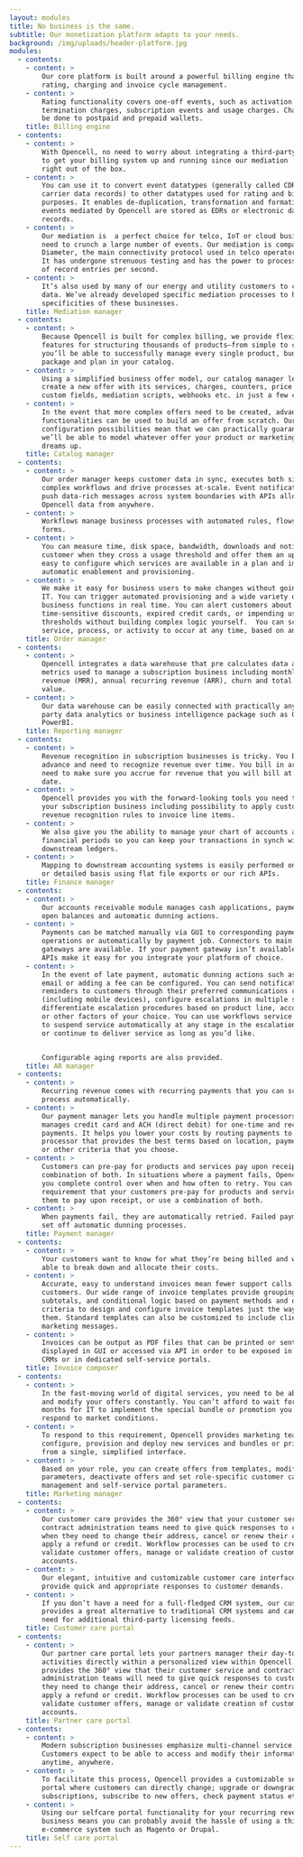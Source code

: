 ```yaml
---
layout: modules
title: No business is the same.
subtitle: Our monetization platform adapts to your needs.
background: /img/uploads/header-platform.jpg
modules:
  - contents:
    - content: >
        Our core platform is built around a powerful billing engine that provides
        rating, charging and invoice cycle management.
    - content: >
        Rating functionality covers one-off events, such as activation and
        termination charges, subscription events and usage charges. Charging can
        be done to postpaid and prepaid wallets.
    title: Billing engine
  - contents:
    - content: >
        With Opencell, no need to worry about integrating a third-party mediation
        to get your billing system up and running since our mediation  is included
        right out of the box.
    - content: >
        You can use it to convert event datatypes (generally called CDRs or
        carrier data records) to other datatypes used for rating and billing
        purposes. It enables de-duplication, transformation and formating. CDR
        events mediated by Opencell are stored as EDRs or electronic data
        records.  
    - content: >
        Our mediation is  a perfect choice for telco, IoT or cloud businesses that
        need to crunch a large number of events. Our mediation is compatible with
        Diameter, the main connectivity protocol used in telco operator networks.
        It has undergone strenuous testing and has the power to process hundreds
        of record entries per second.
    - content: >
        It’s also used by many of our energy and utility customers to crunch meter
        data. We’ve already developed specific mediation processes to handle the
        specificities of these businesses.
    title: Mediation manager
  - contents:
    - content: >
        Because Opencell is built for complex billing, we provide flexible
        features for structuring thousands of products—from simple to complex—so
        you’ll be able to successfully manage every single product, bundle,
        package and plan in your catalog.
    - content: >  
        Using a simplified business offer model, our catalog manager lets users
        create a new offer with its services, charges, counters, price plans,
        custom fields, mediation scripts, webhooks etc. in just a few clicks.
    - content: >
        In the event that more complex offers need to be created, advanced
        functionalities can be used to build an offer from scratch. Our rich
        configuration possibilities mean that we can practically guarantee that
        we’ll be able to model whatever offer your product or marketing teams
        dreams up.
    title: Catalog manager
  - contents:
    - content: >
        Our order manager keeps customer data in sync, executes both simple and
        complex workflows and drive processes at-scale. Event notifications that
        push data-rich messages across system boundaries with APIs allow access to
        Opencell data from anywhere.
    - content: >
        Workflows manage business processes with automated rules, flows, and
        forms.
    - content: >
        You can measure time, disk space, bandwidth, downloads and notify a
        customer when they cross a usage threshold and offer them an upgrade. It’s
        easy to configure which services are available in a plan and implement
        automatic enablement and provisioning.
    - content: >
        We make it easy for business users to make changes without going through
        IT. You can trigger automated provisioning and a wide variety of other
        business functions in real time. You can alert customers about
        time-sensitive discounts, expired credit cards, or impending usage
        thresholds without building complex logic yourself.  You can schedule any
        service, process, or activity to occur at any time, based on any trigger.
    title: Order manager
  - contents:
    - content: >
        Opencell integrates a data warehouse that pre calculates data and standard
        metrics used to manage a subscription business including monthly recurring
        revenue (MRR), annual recurring revenue (ARR), churn and total contract
        value.
    - content: >
        Our data warehouse can be easily connected with practically any third
        party data analytics or business intelligence package such as Qlikview or
        PowerBI.
    title: Reporting manager
  - contents:
    - content: >
        Revenue recognition in subscription businesses is tricky. You bill in
        advance and need to recognize revenue over time. You bill in arrears and
        need to make sure you accrue for revenue that you will bill at a later
        date.
    - content: >
        Opencell provides you with the forward-looking tools you need to manage
        your subscription business including possibility to apply customized
        revenue recognition rules to invoice line items.
    - content: >
        We also give you the ability to manage your chart of accounts and
        financial periods so you can keep your transactions in synch with your
        downstream ledgers.
    - content: >
        Mapping to downstream accounting systems is easily performed on a summary
        or detailed basis using flat file exports or our rich APIs.
    title: Finance manager
  - contents:
    - content: >
        Our accounts receivable module manages cash applications, payment methods,
        open balances and automatic dunning actions.
    - content: >
        Payments can be matched manually via GUI to corresponding payments
        operations or automatically by payment job. Connectors to main payment
        gateways are available. If your payment gateway isn’t available, our rich
        APIs make it easy for you integrate your platform of choice.
    - content: >
        In the event of late payment, automatic dunning actions such as sending
        email or adding a fee can be configured. You can send notifications and
        reminders to customers through their preferred communications channels
        (including mobile devices), configure escalations in multiple stages, and
        differentiate escalation procedures based on product line, account group,
        or other factors of your choice. You can use workflows service activation
        to suspend service automatically at any stage in the escalation process,
        or continue to deliver service as long as you’d like.


        Configurable aging reports are also provided.
    title: AR manager
  - contents:
    - content: >
        Recurring revenue comes with recurring payments that you can schedule and
        process automatically.
    - content: >
        Our payment manager lets you handle multiple payment processors. It
        manages credit card and ACH (direct debit) for one-time and recurring
        payments. It helps you lower your costs by routing payments to the
        processor that provides the best terms based on location, payment method,
        or other criteria that you choose.
    - content: >
        Customers can pre-pay for products and services pay upon receipt, or use a
        combination of both. In situations where a payment fails, Opencell gives
        you complete control over when and how often to retry. You can make it a
        requirement that your customers pre-pay for products and services, allow
        them to pay upon receipt, or use a combination of both.
    - content: >
        When payments fail, they are automatically retried. Failed payments can
        set off automatic dunning processes.
    title: Payment manager
  - contents:
    - content: >
        Your customers want to know for what they’re being billed and want to be
        able to break down and allocate their costs.
    - content: >
        Accurate, easy to understand invoices mean fewer support calls and happier
        customers. Our wide range of invoice templates provide grouping,
        subtotals, and conditional logic based on payment methods and other
        criteria to design and configure invoice templates just the way you want
        them. Standard templates can also be customized to include client-specific
        marketing messages.
    - content: >
        Invoices can be output as PDF files that can be printed or sent by email,
        displayed in GUI or accessed via API in order to be exposed in third-party
        CRMs or in dedicated self-service portals.
    title: Invoice composer
  - contents:
    - content: >
        In the fast-moving world of digital services, you need to be able to test
        and modify your offers constantly. You can’t afford to wait for weeks or
        months for IT to implement the special bundle or promotion you need to
        respond to market conditions.
    - content: >
        To respond to this requirement, Opencell provides marketing teams
        configure, provision and deploy new services and bundles or price changes
        from a single, simplified interface.
    - content: >
        Based on your role, you can create offers from templates, modify offer
        parameters, deactivate offers and set role-specific customer care
        management and self-service portal parameters.
    title: Marketing manager
  - contents:
    - content: >
        Our customer care provides the 360° view that your customer service and
        contract administration teams need to give quick responses to customers
        when they need to change their address, cancel or renew their contracts or
        apply a refund or credit. Workflow processes can be used to create or
        validate customer offers, manage or validate creation of customer
        accounts.
    - content: >
        Our elegant, intuitive and customizable customer care interface lets you
        provide quick and appropriate responses to customer demands.
    - content: >
        If you don’t have a need for a full-fledged CRM system, our customer care
        provides a great alternative to traditional CRM systems and can avoid the
        need for additional third-party licensing feeds.
    title: Customer care portal
  - contents:
    - content: >
        Our partner care portal lets your partners manager their day-to-day
        activities directly within a personalized view within Opencell. It
        provides the 360° view that their customer service and contract
        administration teams will need to give quick responses to customers when
        they need to change their address, cancel or renew their contracts or
        apply a refund or credit. Workflow processes can be used to create or
        validate customer offers, manage or validate creation of customer
        accounts.
    title: Partner care portal
  - contents:
    - content: >
        Modern subscription businesses emphasize multi-channel service options.
        Customers expect to be able to access and modify their information
        anytime, anywhere.
    - content: >
        To facilitate this process, Opencell provides a customizable selfcare
        portal where customers can directly change; upgrade or downgrade
        subscriptions, subscribe to new offers, check payment status etc.
    - content: >
        Using our selfcare portal functionality for your recurring revenue
        business means you can probably avoid the hassle of using a third-party
        e-commerce system such as Magento or Drupal.
    title: Self care portal
---
```

